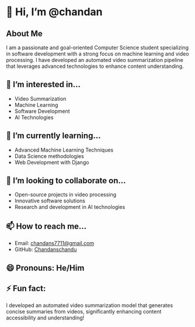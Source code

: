 # 👋 Hi, I’m @chandan

## About Me
I am a passionate and goal-oriented Computer Science student specializing in software development with a strong focus on machine learning and video processing. I have developed an automated video summarization pipeline that leverages advanced technologies to enhance content understanding.

## 👀 I’m interested in...
- Video Summarization
- Machine Learning
- Software Development
- AI Technologies

## 🌱 I’m currently learning...
- Advanced Machine Learning Techniques
- Data Science methodologies
- Web Development with Django

## 💞️ I’m looking to collaborate on...
- Open-source projects in video processing
- Innovative software solutions
- Research and development in AI technologies

## 📫 How to reach me...
- Email: [chandans7711@gmail.com](mailto:chandans7711@gmail.com)
- GitHub: [Chandanschandu](https://github.com/Chandanschandu)

## 😄 Pronouns: He/Him

## ⚡ Fun fact:
I developed an automated video summarization model that generates concise summaries from videos, significantly enhancing content accessibility and understanding!
